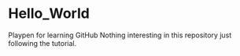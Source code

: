 # Hello_World
Playpen for learning GitHub
Nothing interesting in this repository just following the tutorial. 
